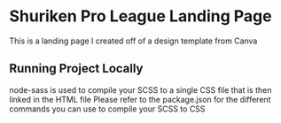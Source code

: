 # Shuriken Pro League Landing Page

This is a landing page I created off of a design template from Canva

## Running Project Locally

node-sass is used to compile your SCSS to a single CSS file that is then linked in the HTML file
Please refer to the package.json for the different commands you can use to compile your SCSS to CSS
